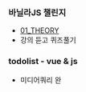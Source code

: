 ### 바닐라JS 챌린지
- [01_THEORY](https://github.com/leemyungju9347/Vanilla-Javascript/blob/master/JSChallenge/01_THEORY.md)
- 강의 듣고 퀴즈풀기

### todolist - vue & js
- 미디어쿼리 완
